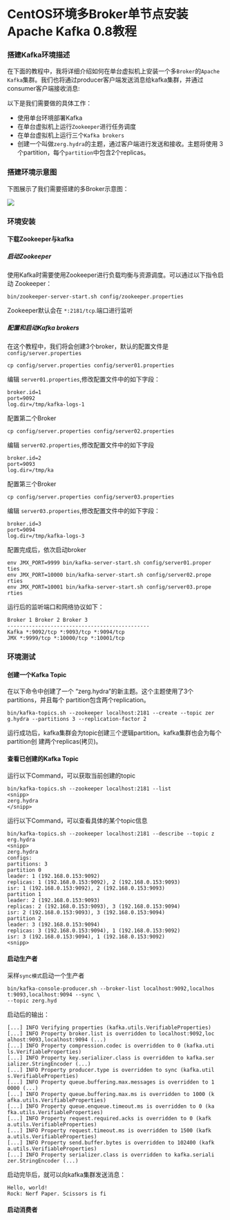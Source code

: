 # CentOS环境多Broker单节点安装 Apache Kafka 0.8教程


### 搭建Kafka环境描述

在下面的教程中，我将详细介绍如何在单台虚拟机上安装一个多`Broker`的`Apache Kafka`集群。我们也将通过producer客户端发送消息给kafka集群，并通过consumer客户端接收消息:

以下是我们需要做的具体工作：
- 使用单台环境部署Kafka
- 在单台虚拟机上运行`Zookeeper`进行任务调度
- 在单台虚拟机上运行三个`Kafka brokers`
- 创建一个叫做`zerg.hydra`的主题，通过客户端进行发送和接收。主题将使用
3个partition，每个`partition`中包含2个replicas。

### 搭建环境示意图

下图展示了我们需要搭建的多Broker示意图：

![](http://www.michael-noll.com/blog/uploads/kafka-cluster-overview.png)

### 环境安装
#### 下载Zookeeper与kafka
##### 启动Zookeeper

使用Kafka时需要使用Zookeeper进行负载均衡与资源调度。可以通过以下指令启动
Zookeeper：

```
bin/zookeeper-server-start.sh config/zookeeper.properties
```
Zookeeper默认会在 `*:2181/tcp`.端口进行监听

##### 配置和启动Kafka brokers

在这个教程中，我们将会创建3个broker，默认的配置文件是` config/server.properties`

```
cp config/server.properties config/server01.properties
```

编辑 `server01.properties`,修改配置文件中的如下字段：

```
broker.id=1
port=9092
log.dir=/tmp/kafka-logs-1
```

配置第二个Broker

```
cp config/server.properties config/server02.properties
```
编辑 `server02.properties`,修改配置文件中的如下字段

```
broker.id=2
port=9093
log.dir=/tmp/ka
```

配置第三个Broker

```
cp config/server.properties config/server03.properties
```

编辑 `server03.properties`,修改配置文件中的如下字段：

```
broker.id=3
port=9094
log.dir=/tmp/kafka-logs-3
```

配置完成后，依次启动broker

```
env JMX_PORT=9999 bin/kafka-server-start.sh config/server01.proper
ties
env JMX_PORT=10000 bin/kafka-server-start.sh config/server02.prope
rties
env JMX_PORT=10001 bin/kafka-server-start.sh config/server03.prope
rties
```

运行后的监听端口和网络协议如下：

```
Broker 1 Broker 2 Broker 3
----------------------------------------------
Kafka *:9092/tcp *:9093/tcp *:9094/tcp
JMX *:9999/tcp *:10000/tcp *:10001/tcp
```

### 环境测试

#### 创建一个Kafka Topic

在以下命令中创建了一个 “zerg.hydra”的新主题。这个主题使用了3个partitions，并且每个
partition包含两个replication。

```
bin/kafka-topics.sh --zookeeper localhost:2181 --create --topic zer
g.hydra --partitions 3 --replication-factor 2
```
运行成功后，kafka集群会为topic创建三个逻辑partition。kafka集群也会为每个partition创
建两个replicas(拷贝)。

#### 查看已创建的Kafka Topic

运行以下Command，可以获取当前创建的topic

```
bin/kafka-topics.sh --zookeeper localhost:2181 --list
<snipp>
zerg.hydra
</snipp>
```

运行以下Command，可以查看具体的某个topic信息

```
bin/kafka-topics.sh --zookeeper localhost:2181 --describe --topic z
erg.hydra
<snipp>
zerg.hydra
configs:
partitions: 3
partition 0
leader: 1 (192.168.0.153:9092)
replicas: 1 (192.168.0.153:9092), 2 (192.168.0.153:9093)
isr: 1 (192.168.0.153:9092), 2 (192.168.0.153:9093)
partition 1
leader: 2 (192.168.0.153:9093)
replicas: 2 (192.168.0.153:9093), 3 (192.168.0.153:9094)
isr: 2 (192.168.0.153:9093), 3 (192.168.0.153:9094)
partition 2
leader: 3 (192.168.0.153:9094)
replicas: 3 (192.168.0.153:9094), 1 (192.168.0.153:9092)
isr: 3 (192.168.0.153:9094), 1 (192.168.0.153:9092)
<snipp>
```

#### 启动生产者

采样`sync模式`启动一个生产者

```
bin/kafka-console-producer.sh --broker-list localhost:9092,localhos
t:9093,localhost:9094 --sync \
--topic zerg.hyd
```

启动后的输出：

```
[...] INFO Verifying properties (kafka.utils.VerifiableProperties)
[...] INFO Property broker.list is overridden to localhost:9092,loc
alhost:9093,localhost:9094 (...)
[...] INFO Property compression.codec is overridden to 0 (kafka.uti
ls.VerifiableProperties)
[...] INFO Property key.serializer.class is overridden to kafka.ser
ializer.StringEncoder (...)
[...] INFO Property producer.type is overridden to sync (kafka.util
s.VerifiableProperties)
[...] INFO Property queue.buffering.max.messages is overridden to 1
0000 (...)
[...] INFO Property queue.buffering.max.ms is overridden to 1000 (k
afka.utils.VerifiableProperties)
[...] INFO Property queue.enqueue.timeout.ms is overridden to 0 (ka
fka.utils.VerifiableProperties)
[...] INFO Property request.required.acks is overridden to 0 (kafk
a.utils.VerifiableProperties)
[...] INFO Property request.timeout.ms is overridden to 1500 (kafk
a.utils.VerifiableProperties)
[...] INFO Property send.buffer.bytes is overridden to 102400 (kafk
a.utils.VerifiableProperties)
[...] INFO Property serializer.class is overridden to kafka.seriali
zer.StringEncoder (...)
```

启动完毕后，就可以向kafka集群发送消息：

```
Hello, world!
Rock: Nerf Paper. Scissors is fi
```

#### 启动消费者